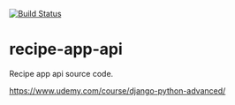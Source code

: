 [![Build Status](https://travis-ci.org/gbrault/recipe-app-api.svg?branch=master)](https://travis-ci.org/gbrault/recipe-app-api)

# recipe-app-api
Recipe app api source code.

https://www.udemy.com/course/django-python-advanced/
